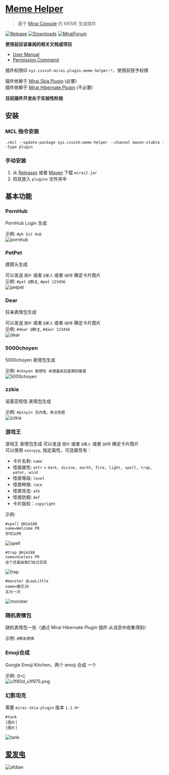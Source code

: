 # [Meme Helper](https://github.com/cssxsh/meme-helper)

> 基于 [Mirai Console](https://github.com/mamoe/mirai-console) 的 MEME 生成插件
> 
[![Release](https://img.shields.io/github/v/release/cssxsh/meme-helper)](https://github.com/cssxsh/meme-helper/releases)
[![Downloads](https://img.shields.io/github/downloads/cssxsh/meme-helper/total)](https://repo1.maven.org/maven2/xyz/cssxsh/meme-helper/)
[![MiraiForum](https://img.shields.io/badge/post-on%20MiraiForum-yellow)](https://mirai.mamoe.net/topic/1271)

**使用前应该查阅的相关文档或项目**

*   [User Manual](https://github.com/mamoe/mirai/blob/dev/docs/UserManual.md)
*   [Permission Command](https://github.com/mamoe/mirai/blob/dev/mirai-console/docs/BuiltInCommands.md#permissioncommand)

插件权限ID `xyz.cssxsh.mirai.plugin.meme-helper:*`，使用前授予权限

插件依赖于 [Mirai Skia Plugin](https://github.com/cssxsh/mirai-skia-plugin) (必要)  
插件依赖于 [Mirai Hibernate Plugin](https://github.com/cssxsh/mirai-hibernate-plugin) (不必要)  

**目前插件开发处于实验性阶段**

## 安装

### MCL 指令安装

`./mcl --update-package xyz.cssxsh:meme-helper --channel maven-stable --type plugin`

### 手动安装

1.  从 [Releases](https://github.com/cssxsh/meme-helper/releases) 或者 [Maven](https://repo1.maven.org/maven2/xyz/cssxsh/meme-helper/) 下载 `mirai2.jar`
2.  将其放入 `plugins` 文件夹中

## 基本功能

### PornHub 

PornHub Login 生成

示例: `#ph Git Hub`  
![pornhub](example/pornhub.png)

### PetPet

摸摸头生成

可以发送 `图片` 或者 `@某人` 或者 `QQ号` 确定卡片图片  
示例: `#pet @群主`, `#pet 123456`  
![petpet](example/petpet.gif)

### Dear

狂亲表情包生成

可以发送 `图片` 或者 `@某人` 或者 `QQ号` 确定卡片图片  
示例: `#dear @群主`, `#dear 123456`  
![dear](example/dear.gif)

### 5000choyen

5000choyen 表情包生成

示例: `#choyen 我想吃 肯德基疯狂星期四套餐`  
![5000choyen](example/5000choyen.png)

### zzkia

诺基亚短信 表情包生成

示例: `#pinyin 无内鬼，来点色图`  
![zzkia](example/zzkia.png)

### 游戏王

游戏王 表情包生成
可以发送 `图片` 或者 `@某人` 或者 `QQ号` 确定卡片图片  
可以使用 `xxx=yyy`, 指定属性，可选属性有：
*   卡片名称: `name`
*   怪兽属性: `attr` = `dark, divine, earth, fire, light, spell, trap, water, wind`
*   怪兽等级: `level`
*   怪兽种族: `race`
*   怪兽攻击: `atk`
*   怪兽防御: `def`
*   卡片版权：`copyright`

示例: 
```
#spell @Him188
name=Welcome PR
你可以PR
```
![spell](example/spell.png)

```
#trap @Him188
name=Useless PR
这个还是由我们自己实现
```
![trap](example/trap.png)

```
#monster @LaoLittle
name=援交JD
五元一次
```
![monster](example/monster.png)

### 随机表情包

随机表情包一张（通过 Mirai Hibernate Plugin 插件 从消息中收集得到）

示例: `#群友表情`

### Emoji合成

Google Emoji Kitchen，两个 emoji 合成 一个  

示例: `😍+🥵`  
![u1f60d_u1f975.png](https://www.gstatic.com/android/keyboard/emojikitchen/20201001/u1f60d/u1f60d_u1f975.png)


### 幻影坦克

需要 `mirai-skia-plugin` 版本 `1.1.9+`

```
#tank
[图片]
[图片]
```
![tank](example/tank.png)

## [爱发电](https://afdian.net/@cssxsh)

![afdian](example/sponsor/afdian.jpg)
